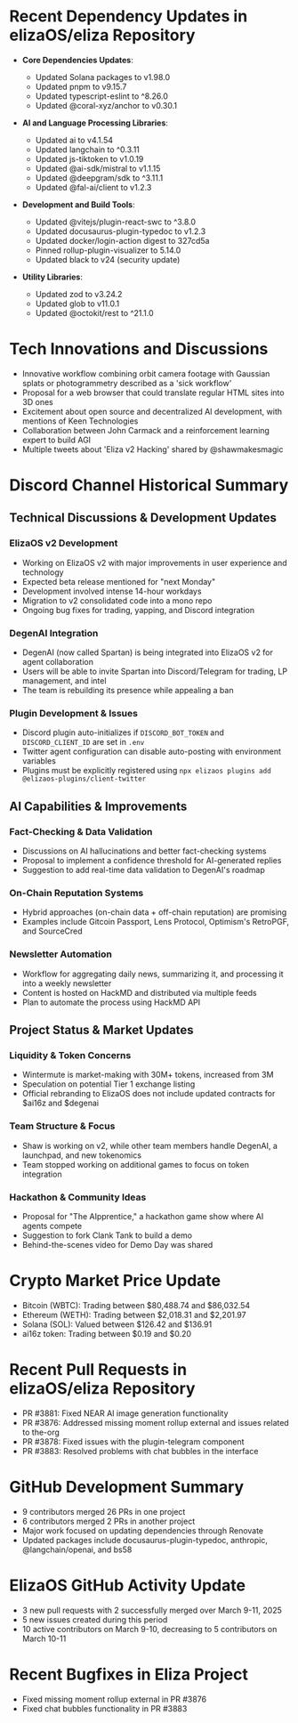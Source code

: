 # Recent Dependency Updates in elizaOS/eliza Repository

- **Core Dependencies Updates**:
  - Updated Solana packages to v1.98.0
  - Updated pnpm to v9.15.7
  - Updated typescript-eslint to ^8.26.0
  - Updated @coral-xyz/anchor to v0.30.1

- **AI and Language Processing Libraries**:
  - Updated ai to v4.1.54
  - Updated langchain to ^0.3.11
  - Updated js-tiktoken to v1.0.19
  - Updated @ai-sdk/mistral to v1.1.15
  - Updated @deepgram/sdk to ^3.11.1
  - Updated @fal-ai/client to v1.2.3

- **Development and Build Tools**:
  - Updated @vitejs/plugin-react-swc to ^3.8.0
  - Updated docusaurus-plugin-typedoc to v1.2.3
  - Updated docker/login-action digest to 327cd5a
  - Pinned rollup-plugin-visualizer to 5.14.0
  - Updated black to v24 (security update)

- **Utility Libraries**:
  - Updated zod to v3.24.2
  - Updated glob to v11.0.1
  - Updated @octokit/rest to ^21.1.0

# Tech Innovations and Discussions

- Innovative workflow combining orbit camera footage with Gaussian splats or photogrammetry described as a 'sick workflow'
- Proposal for a web browser that could translate regular HTML sites into 3D ones
- Excitement about open source and decentralized AI development, with mentions of Keen Technologies
- Collaboration between John Carmack and a reinforcement learning expert to build AGI
- Multiple tweets about 'Eliza v2 Hacking' shared by @shawmakesmagic

# Discord Channel Historical Summary

## Technical Discussions & Development Updates

### ElizaOS v2 Development
- Working on ElizaOS v2 with major improvements in user experience and technology
- Expected beta release mentioned for "next Monday"
- Development involved intense 14-hour workdays
- Migration to v2 consolidated code into a mono repo
- Ongoing bug fixes for trading, yapping, and Discord integration

### DegenAI Integration
- DegenAI (now called Spartan) is being integrated into ElizaOS v2 for agent collaboration
- Users will be able to invite Spartan into Discord/Telegram for trading, LP management, and intel
- The team is rebuilding its presence while appealing a ban

### Plugin Development & Issues
- Discord plugin auto-initializes if `DISCORD_BOT_TOKEN` and `DISCORD_CLIENT_ID` are set in `.env`
- Twitter agent configuration can disable auto-posting with environment variables
- Plugins must be explicitly registered using `npx elizaos plugins add @elizaos-plugins/client-twitter`

## AI Capabilities & Improvements

### Fact-Checking & Data Validation
- Discussions on AI hallucinations and better fact-checking systems
- Proposal to implement a confidence threshold for AI-generated replies
- Suggestion to add real-time data validation to DegenAI's roadmap

### On-Chain Reputation Systems
- Hybrid approaches (on-chain data + off-chain reputation) are promising
- Examples include Gitcoin Passport, Lens Protocol, Optimism's RetroPGF, and SourceCred

### Newsletter Automation
- Workflow for aggregating daily news, summarizing it, and processing it into a weekly newsletter
- Content is hosted on HackMD and distributed via multiple feeds
- Plan to automate the process using HackMD API

## Project Status & Market Updates

### Liquidity & Token Concerns
- Wintermute is market-making with 30M+ tokens, increased from 3M
- Speculation on potential Tier 1 exchange listing
- Official rebranding to ElizaOS does not include updated contracts for $ai16z and $degenai

### Team Structure & Focus
- Shaw is working on v2, while other team members handle DegenAI, a launchpad, and new tokenomics
- Team stopped working on additional games to focus on token integration

### Hackathon & Community Ideas
- Proposal for "The AIpprentice," a hackathon game show where AI agents compete
- Suggestion to fork Clank Tank to build a demo
- Behind-the-scenes video for Demo Day was shared

# Crypto Market Price Update

- Bitcoin (WBTC): Trading between $80,488.74 and $86,032.54
- Ethereum (WETH): Trading between $2,018.31 and $2,201.97
- Solana (SOL): Valued between $126.42 and $136.91
- ai16z token: Trading between $0.19 and $0.20

# Recent Pull Requests in elizaOS/eliza Repository

- PR #3881: Fixed NEAR AI image generation functionality
- PR #3876: Addressed missing moment rollup external and issues related to the-org
- PR #3878: Fixed issues with the plugin-telegram component
- PR #3883: Resolved problems with chat bubbles in the interface

# GitHub Development Summary

- 9 contributors merged 26 PRs in one project
- 6 contributors merged 2 PRs in another project
- Major work focused on updating dependencies through Renovate
- Updated packages include docusaurus-plugin-typedoc, anthropic, @langchain/openai, and bs58

# ElizaOS GitHub Activity Update

- 3 new pull requests with 2 successfully merged over March 9-11, 2025
- 5 new issues created during this period
- 10 active contributors on March 9-10, decreasing to 5 contributors on March 10-11

# Recent Bugfixes in Eliza Project

- Fixed missing moment rollup external in PR #3876
- Fixed chat bubbles functionality in PR #3883
